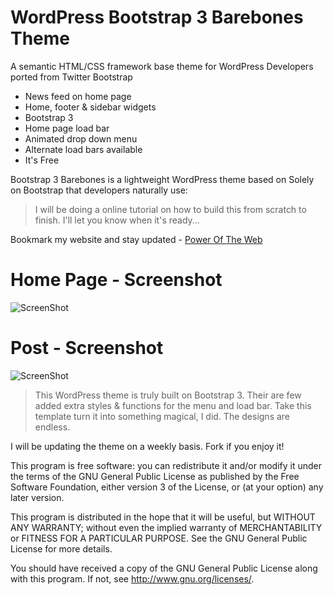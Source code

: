 # WordPress Bootstrap 3 Barebones Theme

A semantic HTML/CSS framework base theme for WordPress Developers ported from Twitter Bootstrap

  - News feed on home page
  - Home, footer & sidebar widgets
  - Bootstrap 3
  - Home page load bar
  - Animated drop down menu 
  - Alternate load bars available
  - It's Free

Bootstrap 3 Barebones is a lightweight WordPress theme based on Solely on Bootstrap that developers naturally use:

> I will be doing a online tutorial on how
> to build this from scratch to finish. 
> I'll let you know when it's ready...

Bookmark my website and stay updated - [Power Of The Web]

# Home Page - Screenshot

![ScreenShot](https://poweroftheweb.net/wp-content/uploads/2015/06/Screenshot1.jpg)

# Post - Screenshot

![ScreenShot](hhttps://poweroftheweb.net/wp-content/uploads/2015/06/Screenshot3.jpg)


> This WordPress theme is truly built on Bootstrap 3.
> Their are few added extra 
> styles & functions for the menu and load bar. 
> Take this template turn it into something magical, 
> I did. The designs are endless.

I will be updating the theme on a weekly basis. Fork if you enjoy it! 


This program is free software: you can redistribute it and/or modify it under the terms of the GNU General Public License as published by the Free Software Foundation, either version 3 of the License, or (at your option) any later version.

This program is distributed in the hope that it will be useful, but WITHOUT ANY WARRANTY; without even the implied warranty of MERCHANTABILITY or FITNESS FOR A PARTICULAR PURPOSE.  See the GNU General Public License for more details.

You should have received a copy of the GNU General Public License along with this program.  If not, see <http://www.gnu.org/licenses/>.

[Power Of The Web]:http://poweroftheweb.net/